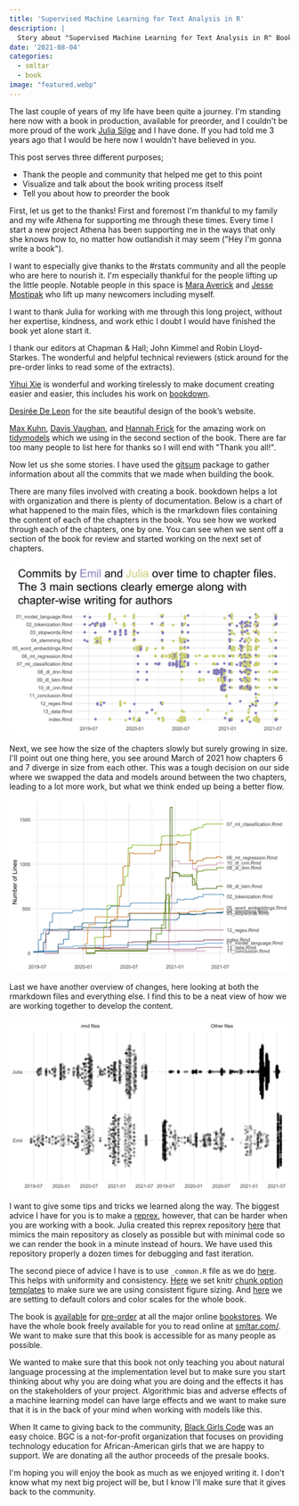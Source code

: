 ```yaml
---
title: 'Supervised Machine Learning for Text Analysis in R'
description: |
  Story about "Supervised Machine Learning for Text Analysis in R" Book
date: '2021-08-04'
categories: 
  - smltar
  - book
image: "featured.webp"
---
```


The last couple of years of my life have been quite a journey. I'm standing here now with a book in production, available for preorder, and I couldn't be more proud of the work [Julia Silge](https://twitter.com/juliasilge) and I have done. If you had told me 3 years ago that I would be here now I wouldn't have believed in you.

This post serves three different purposes; 

- Thank the people and community that helped me get to this point
- Visualize and talk about the book writing process itself
- Tell you about how to preorder the book

First, let us get to the thanks! First and foremost I'm thankful to my family and my wife Athena for supporting me through these times. Every time I start a new project Athena has been supporting me in the ways that only she knows how to, no matter how outlandish it may seem ("Hey I'm gonna write a book").

I want to especially give thanks to the #rstats community and all the people who are here to nourish it. I'm especially thankful for the people lifting up the little people. Notable people in this space is [Mara Averick](https://twitter.com/dataandme) and [Jesse Mostipak](https://twitter.com/kierisi) who lift up many newcomers including myself.

I want to thank Julia for working with me through this long project, without her expertise, kindness, and work ethic I doubt I would have finished the book yet alone start it.

I thank our editors at Chapman & Hall; John Kimmel and Robin Lloyd-Starkes. The wonderful and helpful technical reviewers (stick around for the pre-order links to read some of the extracts).

[Yihui Xie](https://yihui.org/) is wonderful and working tirelessly to make document creating easier and easier, this includes his work on [bookdown](https://bookdown.org/yihui/bookdown/). 

[Desirée De Leon](https://desiree.rbind.io/) for the site beautiful design of the book’s website. 

[Max Kuhn](https://twitter.com/topepos), [Davis Vaughan](https://twitter.com/dvaughan32), and [Hannah Frick](https://twitter.com/hfcfrick) for the amazing work on [tidymodels](https://www.tidymodels.org/) which we using in the second section of the book. There are far too many people to list here for thanks so I will end with "Thank you all!".

Now let us she some stories. I have used the [gitsum](https://github.com/lorenzwalthert/gitsum) package to gather information about all the commits that we made when building the book. 

There are many files involved with creating a book. bookdown helps a lot with organization and there is plenty of documentation. Below is a chart of what happened to the main files, which is the rmarkdown files containing the content of each of the chapters in the book. You see how we worked through each of the chapters, one by one. You can see when we sent off a section of the book for review and started working on the next set of chapters.

![](index_files/figure-html/unnamed-chunk-3-1.png)

Next, we see how the size of the chapters slowly but surely growing in size. I'll point out one thing here, you see around March of 2021 how chapters 6 and 7 diverge in size from each other. This was a tough decision on our side where we swapped the data and models around between the two chapters, leading to a lot more work, but what we think ended up being a better flow.

![](index_files/figure-html/unnamed-chunk-4-1.png)

Last we have another overview of changes, here looking at both the rmarkdown files and everything else. I find this to be a neat view of how we are working together to develop the content.

![](index_files/figure-html/unnamed-chunk-5-1.png)

I want to give some tips and tricks we learned along the way. The biggest advice I have for you is to make a [reprex](https://reprex.tidyverse.org/), however, that can be harder when you are working with a book. Julia created this reprex repository [here](https://github.com/juliasilge/toy-bookdown) that mimics the main repository as closely as possible but with minimal code so we can render the book in a minute instead of hours. We have used this repository properly a dozen times for debugging and fast iteration.

The second piece of advice I have is to use `_common.R` file as we do [here](https://github.com/EmilHvitfeldt/smltar/blob/master/_common.R). This helps with uniformity and consistency. [Here](https://github.com/EmilHvitfeldt/smltar/blob/a258d49a60bc9d7d08ba0198c778665779eea9ae/_common.R#L16-L20) we set knitr [chunk option templates](https://bookdown.org/yihui/rmarkdown-cookbook/opts-template.html) to make sure we are using consistent figure sizing. And [here](https://github.com/EmilHvitfeldt/smltar/blob/a258d49a60bc9d7d08ba0198c778665779eea9ae/_common.R#L29-L54) we are setting to default colors and color scales for the whole book.

The book is [available](https://www.routledge.com/Supervised-Machine-Learning-for-Text-Analysis-in-R/Hvitfeldt-Silge/p/book/9780367554194) for [pre-order](https://www.amazon.com/Supervised-Machine-Learning-Analysis-Chapman-dp-0367554186/dp/0367554186) at all the major online [bookstores](https://bookshop.org/books/supervised-machine-learning-for-text-analysis-in-r-9780367554194/9780367554194). We have the whole book freely available for you to read online at [smltar.com/](https://smltar.com/). We want to make sure that this book is accessible for as many people as possible.

We wanted to make sure that this book not only teaching you about natural language processing at the implementation level but to make sure you start thinking about why you are doing what you are doing and the effects it has on the stakeholders of your project. Algorithmic bias and adverse effects of a machine learning model can have large effects and we want to make sure that it is in the back of your mind when working with models like this.

When It came to giving back to the community, [Black Girls Code](https://www.blackgirlscode.com/) was an easy choice. BGC is a not-for-profit organization that focuses on providing technology education for African-American girls that we are happy to support. We are donating all the author proceeds of the presale books.

I'm hoping you will enjoy the book as much as we enjoyed writing it. I don't know what my next big project will be, but I know I'll make sure that it gives back to the community.
